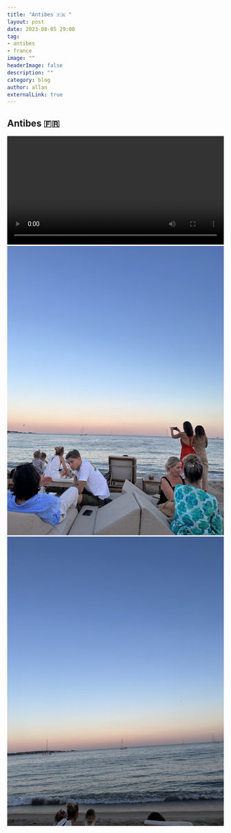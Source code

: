 ```yaml
---
title: "Antibes 🇫🇷 " 
layout: post
date: 2023-08-05 29:00
tag: 
- antibes
- france
image: ""
headerImage: false
description: ""
category: blog
author: allan
externalLink: true
---
```


## Antibes 🇫🇷 


<div>
    <video class="fullscreen fill" width="100%" autoplay controls >
    <source src="https://github.com/Allan-Nava/Allan-Nava.github.io/raw/master/assets/video/antibes.mp4" type="video/mp4">
    </video>

</div>



<div>
    <img class="image" src="https://github.com/Allan-Nava/Allan-Nava.github.io/blob/master/assets/images/antibes1.jpg?raw=true" alt="Antibes 2023" />
    </div>




<div>
    <img class="image" src="https://github.com/Allan-Nava/Allan-Nava.github.io/blob/master/assets/images/antibes2.jpg?raw=true" alt="Antibes 2023" />
    </div>
